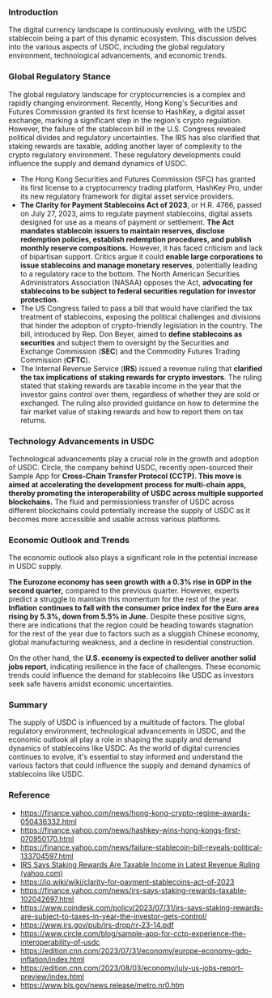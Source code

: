 ### **Introduction**

The digital currency landscape is continuously evolving, with the USDC stablecoin being a part of
this dynamic ecosystem. This discussion delves into the various aspects of USDC, including the
global regulatory environment, technological advancements, and economic trends.

### **Global Regulatory Stance**

The global regulatory landscape for cryptocurrencies is a complex and rapidly changing environment.
Recently, Hong Kong's Securities and Futures Commission granted its first license to HashKey, a
digital asset exchange, marking a significant step in the region's crypto regulation. However, the
failure of the stablecoin bill in the U.S. Congress revealed political divides and regulatory
uncertainties. The IRS has also clarified that staking rewards are taxable, adding another layer of
complexity to the crypto regulatory environment. These regulatory developments could influence the
supply and demand dynamics of USDC.

- The Hong Kong Securities and Futures Commission (SFC) has granted its first license to a
  cryptocurrency trading platform, HashKey Pro, under its new regulatory framework for digital asset
  service providers.
- **The Clarity for Payment Stablecoins Act of 2023**, or H.R. 4766, passed on July 27, 2023, aims
  to regulate payment stablecoins, digital assets designed for use as a means of payment or
  settlement. **The Act mandates stablecoin issuers to maintain reserves, disclose redemption
  policies, establish redemption procedures, and publish monthly reserve compositions.** However, it
  has faced criticism and lack of bipartisan support. Critics argue it could **enable large
  corporations to issue stablecoins and manage monetary reserves**, potentially leading to a
  regulatory race to the bottom. The North American Securities Administrators Association (NASAA)
  opposes the Act, **advocating for stablecoins to be subject to federal securities regulation for
  investor protection.**
- The US Congress failed to pass a bill that would have clarified the tax treatment of stablecoins,
  exposing the political challenges and divisions that hinder the adoption of crypto-friendly
  legislation in the country. The bill, introduced by Rep. Don Beyer, aimed to **define stablecoins
  as securities** and subject them to oversight by the Securities and Exchange Commission (**SEC**)
  and the Commodity Futures Trading Commission (**CFTC**).
- The Internal Revenue Service (**IRS**) issued a revenue ruling that **clarified the tax
  implications of staking rewards for crypto investors**. The ruling stated that staking rewards are
  taxable income in the year that the investor gains control over them, regardless of whether they
  are sold or exchanged. The ruling also provided guidance on how to determine the fair market value
  of staking rewards and how to report them on tax returns.

### **Technology Advancements in USDC**

Technological advancements play a crucial role in the growth and adoption of USDC. Circle, the
company behind USDC, recently open-sourced their Sample App for **Cross-Chain Transfer Protocol
(CCTP). This move is aimed at accelerating the development process for multi-chain apps, thereby
promoting the interoperability of USDC across multiple supported blockchains.** The fluid and
permissionless transfer of USDC across different blockchains could potentially increase the supply
of USDC as it becomes more accessible and usable across various platforms.

### **Economic Outlook and Trends**

The economic outlook also plays a significant role in the potential increase in USDC supply.

**The Eurozone economy has seen growth with a 0.3% rise in GDP in the second quarter,** compared to
the previous quarter. However, experts predict a struggle to maintain this momentum for the rest of
the year. **Inflation continues to fall with the consumer price index for the Euro area rising by
5.3%, down from 5.5% in June.** Despite these positive signs, there are indications that the region
could be heading towards stagnation for the rest of the year due to factors such as a sluggish
Chinese economy, global manufacturing weakness, and a decline in residential construction.

On the other hand, the **U.S. economy is expected to deliver another solid jobs report**, indicating
resilience in the face of challenges. These economic trends could influence the demand for
stablecoins like USDC as investors seek safe havens amidst economic uncertainties.

### **Summary**

The supply of USDC is influenced by a multitude of factors. The global regulatory environment,
technological advancements in USDC, and the economic outlook all play a role in shaping the supply
and demand dynamics of stablecoins like USDC. As the world of digital currencies continues to
evolve, it's essential to stay informed and understand the various factors that could influence the
supply and demand dynamics of stablecoins like USDC.

### **Reference**

- https://finance.yahoo.com/news/hong-kong-crypto-regime-awards-050436332.html
- https://finance.yahoo.com/news/hashkey-wins-hong-kongs-first-070950170.html
- https://finance.yahoo.com/news/failure-stablecoin-bill-reveals-political-133704597.html
- [IRS Says Staking Rewards Are Taxable Income in Latest Revenue Ruling (yahoo.com)](https://finance.yahoo.com/news/irs-says-staking-rewards-taxable-102042697.html)
- https://iq.wiki/wiki/clarity-for-payment-stablecoins-act-of-2023
- https://finance.yahoo.com/news/irs-says-staking-rewards-taxable-102042697.html
- https://www.coindesk.com/policy/2023/07/31/irs-says-staking-rewards-are-subject-to-taxes-in-year-the-investor-gets-control/
- https://www.irs.gov/pub/irs-drop/rr-23-14.pdf
- https://www.circle.com/blog/sample-app-for-cctp-experience-the-interoperability-of-usdc
- https://edition.cnn.com/2023/07/31/economy/europe-economy-gdp-inflation/index.html
- https://edition.cnn.com/2023/08/03/economy/july-us-jobs-report-preview/index.html
- https://www.bls.gov/news.release/metro.nr0.htm
